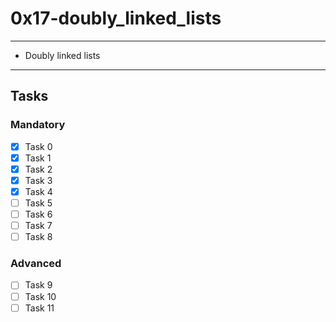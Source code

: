 # 0x17-doubly_linked_lists

---
* Doubly linked lists
---

## Tasks
### Mandatory 
- [x] Task 0
- [x] Task 1
- [x] Task 2
- [x] Task 3
- [x] Task 4
- [ ] Task 5
- [ ] Task 6
- [ ] Task 7
- [ ] Task 8

### Advanced
- [ ] Task 9
- [ ] Task 10
- [ ] Task 11
